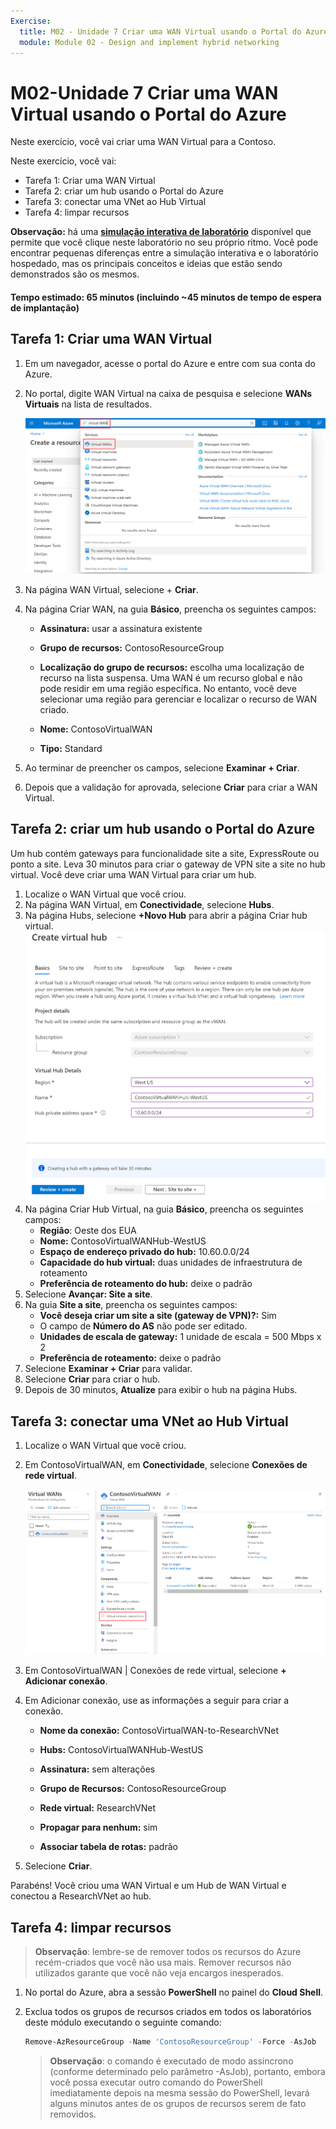 ```yaml
---
Exercise:
  title: M02 - Unidade 7 Criar uma WAN Virtual usando o Portal do Azure
  module: Module 02 - Design and implement hybrid networking
---
```


# M02-Unidade 7 Criar uma WAN Virtual usando o Portal do Azure


Neste exercício, você vai criar uma WAN Virtual para a Contoso.

Neste exercício, você vai:

+ Tarefa 1: Criar uma WAN Virtual
+ Tarefa 2: criar um hub usando o Portal do Azure
+ Tarefa 3: conectar uma VNet ao Hub Virtual
+ Tarefa 4: limpar recursos

**Observação:** há uma **[simulação interativa de laboratório](https://mslabs.cloudguides.com/guides/AZ-700%20Lab%20Simulation%20-%20Create%20a%20virtual%20WAN%20using%20the%20Azure%20portal)** disponível que permite que você clique neste laboratório no seu próprio ritmo. Você pode encontrar pequenas diferenças entre a simulação interativa e o laboratório hospedado, mas os principais conceitos e ideias que estão sendo demonstrados são os mesmos.

#### Tempo estimado: 65 minutos (incluindo ~45 minutos de tempo de espera de implantação)

## Tarefa 1: Criar uma WAN Virtual

1. Em um navegador, acesse o portal do Azure e entre com sua conta do Azure.

1. No portal, digite WAN Virtual na caixa de pesquisa e selecione **WANs Virtuais** na lista de resultados.

   ![Pesquise WAN Virtual no Portal do Azure.](../media/search-for-virtual-wan.png)

 

1. Na página WAN Virtual, selecione + **Criar**. 

1. Na página Criar WAN, na guia **Básico**, preencha os seguintes campos:

   - **Assinatura:** usar a assinatura existente

   - **Grupo de recursos:** ContosoResourceGroup

   - **Localização do grupo de recursos:** escolha uma localização de recurso na lista suspensa. Uma WAN é um recurso global e não pode residir em uma região específica. No entanto, você deve selecionar uma região para gerenciar e localizar o recurso de WAN criado.

   - **Nome:** ContosoVirtualWAN

   - **Tipo:** Standard 

1. Ao terminar de preencher os campos, selecione **Examinar + Criar**.

1. Depois que a validação for aprovada, selecione **Criar** para criar a WAN Virtual.

## Tarefa 2: criar um hub usando o Portal do Azure

Um hub contém gateways para funcionalidade site a site, ExpressRoute ou ponto a site. Leva 30 minutos para criar o gateway de VPN site a site no hub virtual. Você deve criar uma WAN Virtual para criar um hub.

1. Localize o WAN Virtual que você criou. 
1. Na página WAN Virtual, em **Conectividade**, selecione **Hubs**.
1. Na página Hubs, selecione **+Novo Hub** para abrir a página Criar hub virtual.
   ![Criar Hub Virtual, guia Noções Básicas.](../media/create-vwan-hub.png)
1. Na página Criar Hub Virtual, na guia **Básico**, preencha os seguintes campos:
   - **Região**: Oeste dos EUA
   - **Nome:** ContosoVirtualWANHub-WestUS
   - **Espaço de endereço privado do hub:** 10.60.0.0/24
   - **Capacidade do hub virtual:** duas unidades de infraestrutura de roteamento
   - **Preferência de roteamento do hub:** deixe o padrão
1. Selecione **Avançar: Site a site**.
1. Na guia **Site a site**, preencha os seguintes campos:
   - **Você deseja criar um site a site (gateway de VPN)?:** Sim
   - O campo de **Número do AS** não pode ser editado.
   - **Unidades de escala de gateway:** 1 unidade de escala = 500 Mbps x 2
   - **Preferência de roteamento:** deixe o padrão 
1. Selecione **Examinar + Criar** para validar.
1. Selecione **Criar** para criar o hub. 
1. Depois de 30 minutos, **Atualize** para exibir o hub na página Hubs. 

## Tarefa 3: conectar uma VNet ao Hub Virtual

1. Localize o WAN Virtual que você criou. 

1. Em ContosoVirtualWAN, em **Conectividade**, selecione **Conexões de rede virtual**.

   ![Página de configuração da WAN Virtual com a opção Conexões de rede virtual realçada.](../media/connect-vnet-to-virtual-hub.png)

1. Em ContosoVirtualWAN | Conexões de rede virtual, selecione **+ Adicionar conexão**.

1. Em Adicionar conexão, use as informações a seguir para criar a conexão.

   - **Nome da conexão:** ContosoVirtualWAN-to-ResearchVNet

   - **Hubs:** ContosoVirtualWANHub-WestUS

   - **Assinatura:** sem alterações

   - **Grupo de Recursos:** ContosoResourceGroup

   - **Rede virtual:** ResearchVNet

   - **Propagar para nenhum:** sim

   - **Associar tabela de rotas:** padrão

1. Selecione **Criar**.

 

Parabéns! Você criou uma WAN Virtual e um Hub de WAN Virtual e conectou a ResearchVNet ao hub.

## Tarefa 4: limpar recursos

   >**Observação**: lembre-se de remover todos os recursos do Azure recém-criados que você não usa mais. Remover recursos não utilizados garante que você não veja encargos inesperados.

1. No portal do Azure, abra a sessão **PowerShell** no painel do **Cloud Shell**.

1. Exclua todos os grupos de recursos criados em todos os laboratórios deste módulo executando o seguinte comando:

   ```powershell
   Remove-AzResourceGroup -Name 'ContosoResourceGroup' -Force -AsJob
   ```

    >**Observação**: o comando é executado de modo assíncrono (conforme determinado pelo parâmetro -AsJob), portanto, embora você possa executar outro comando do PowerShell imediatamente depois na mesma sessão do PowerShell, levará alguns minutos antes de os grupos de recursos serem de fato removidos.
